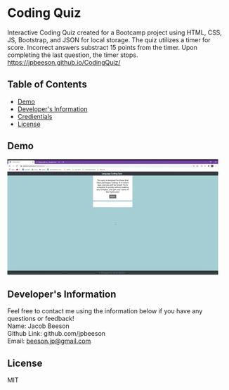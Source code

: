 # Coding Quiz
  Interactive Coding Quiz created for a Bootcamp project using HTML, CSS, JS, Bootstrap, and JSON for local storage. The quiz utilizes a timer for score. Incorrect answers substract 15 points from the timer. Upon completing the last question, the timer stops.
  <br>
  https://jpbeeson.github.io/CodingQuiz/

  ## Table of Contents
  * [Demo](#demo)
  * [Developer's Information](#devInfo)
  * [Credientials](#credientials)
  * [License](#license)
  
  ## <a name="demo"></a>Demo
  ![](Assets/Images/codingQuiz.gif)

  ## <a name="devInfo"></a>Developer's Information
  Feel free to contact me using the information below if you have any questions or feedback!
  <br>
  Name: Jacob Beeson
  <br>
  Github Link: github.com/jpbeeson
  <br>
  Email: <beeson.jp@gmail.com>

  ## <a name="license"></a>License
  MIT
